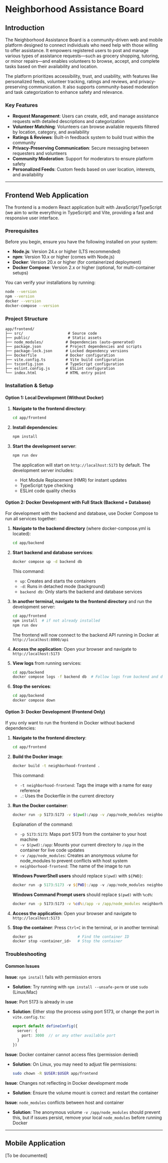 # Neighborhood Assistance Board

## Introduction

The Neighborhood Assistance Board is a community-driven web and mobile platform designed to connect individuals who need help with those willing to offer assistance. It empowers registered users to post and manage various types of assistance requests—such as grocery shopping, tutoring, or minor repairs—and enables volunteers to browse, accept, and complete tasks based on their availability and location.

The platform prioritizes accessibility, trust, and usability, with features like personalized feeds, volunteer tracking, ratings and reviews, and privacy-preserving communication. It also supports community-based moderation and task categorization to enhance safety and relevance.

### Key Features

- **Request Management**: Users can create, edit, and manage assistance requests with detailed descriptions and categorization
- **Volunteer Matching**: Volunteers can browse available requests filtered by location, category, and availability
- **Ratings & Reviews**: Built-in feedback system to build trust within the community
- **Privacy-Preserving Communication**: Secure messaging between requesters and volunteers
- **Community Moderation**: Support for moderators to ensure platform safety
- **Personalized Feeds**: Custom feeds based on user location, interests, and availability

---

## Frontend Web Application

The frontend is a modern React application built with JavaScript/TypeScript (we aim to write everything in TypeScript) and Vite, providing a fast and responsive user interface.

### Prerequisites

Before you begin, ensure you have the following installed on your system:

- **Node.js**: Version 24.x or higher (LTS recommended)
- **npm**: Version 10.x or higher (comes with Node.js)
- **Docker**: Version 20.x or higher (for containerized deployment)
- **Docker Compose**: Version 2.x or higher (optional, for multi-container setups)

You can verify your installations by running:

```bash
node --version
npm --version
docker --version
docker-compose --version
```

### Project Structure

```
app/frontend/
├── src/                    # Source code
├── public/                 # Static assets
├── node_modules/          # Dependencies (auto-generated)
├── package.json           # Project dependencies and scripts
├── package-lock.json      # Locked dependency versions
├── Dockerfile             # Docker configuration
├── vite.config.ts         # Vite build configuration
├── tsconfig.json          # TypeScript configuration
├── eslint.config.js       # ESLint configuration
└── index.html             # HTML entry point
```

### Installation & Setup

#### Option 1: Local Development (Without Docker)

1. **Navigate to the frontend directory**:
   ```bash
   cd app/frontend
   ```

2. **Install dependencies**:
   ```bash
   npm install
   ```

3. **Start the development server**:
   ```bash
   npm run dev
   ```

   The application will start on `http://localhost:5173` by default. The development server includes:
   - Hot Module Replacement (HMR) for instant updates
   - TypeScript type checking
   - ESLint code quality checks

#### Option 2: Docker Development with Full Stack (Backend + Database)

For development with the backend and database, use Docker Compose to run all services together:

1. **Navigate to the backend directory** (where docker-compose.yml is located):
   ```bash
   cd app/backend
   ```

2. **Start backend and database services**:
   ```bash
   docker compose up -d backend db
   ```

   This command:
   - `up`: Creates and starts the containers
   - `-d`: Runs in detached mode (background)
   - `backend db`: Only starts the backend and database services

3. **In another terminal, navigate to the frontend directory** and run the development server:
   ```bash
   cd app/frontend
   npm install  # if not already installed
   npm run dev
   ```

   The frontend will now connect to the backend API running in Docker at `http://localhost:8000/api`

4. **Access the application**:
   Open your browser and navigate to `http://localhost:5173`

5. **View logs** from running services:
   ```bash
   cd app/backend
   docker compose logs -f backend db  # Follow logs from backend and database
   ```

6. **Stop the services**:
   ```bash
   cd app/backend
   docker compose down
   ```

#### Option 3: Docker Development (Frontend Only)

If you only want to run the frontend in Docker without backend dependencies:

1. **Navigate to the frontend directory**:
   ```bash
   cd app/frontend
   ```

2. **Build the Docker image**:
   ```bash
   docker build -t neighborhood-frontend .
   ```

   This command:
   - `-t neighborhood-frontend`: Tags the image with a name for easy reference
   - `.`: Uses the Dockerfile in the current directory

3. **Run the Docker container**:
   ```bash
   docker run -p 5173:5173 -v $(pwd):/app -v /app/node_modules neighborhood-frontend
   ```

   Explanation of the command:
   - `-p 5173:5173`: Maps port 5173 from the container to your host machine
   - `-v $(pwd):/app`: Mounts your current directory to `/app` in the container for live code updates
   - `-v /app/node_modules`: Creates an anonymous volume for node_modules to prevent conflicts with host system
   - `neighborhood-frontend`: The name of the image to run

   **Windows PowerShell users** should replace `$(pwd)` with `${PWD}`:
   ```powershell
   docker run -p 5173:5173 -v ${PWD}:/app -v /app/node_modules neighborhood-frontend
   ```

   **Windows Command Prompt users** should replace `$(pwd)` with `%cd%`:
   ```cmd
   docker run -p 5173:5173 -v %cd%:/app -v /app/node_modules neighborhood-frontend
   ```

4. **Access the application**:
   Open your browser and navigate to `http://localhost:5173`

5. **Stop the container**:
   Press `Ctrl+C` in the terminal, or in another terminal:
   ```bash
   docker ps                    # Find the container ID
   docker stop <container_id>   # Stop the container
   ```

### Troubleshooting

#### Common Issues

**Issue**: `npm install` fails with permission errors
- **Solution**: Try running with `npm install --unsafe-perm` or use `sudo` (Linux/Mac)

**Issue**: Port 5173 is already in use
- **Solution**: Either stop the process using port 5173, or change the port in `vite.config.ts`:
  ```typescript
  export default defineConfig({
    server: {
      port: 3000  // or any other available port
    }
  })
  ```

**Issue**: Docker container cannot access files (permission denied)
- **Solution**: On Linux, you may need to adjust file permissions:
  ```bash
  sudo chown -R $USER:$USER app/frontend
  ```

**Issue**: Changes not reflecting in Docker development mode
- **Solution**: Ensure the volume mount is correct and restart the container

**Issue**: `node_modules` conflicts between host and container
- **Solution**: The anonymous volume `-v /app/node_modules` should prevent this, but if issues persist, remove your local `node_modules` before running Docker

---

## Mobile Application

[To be documented]

